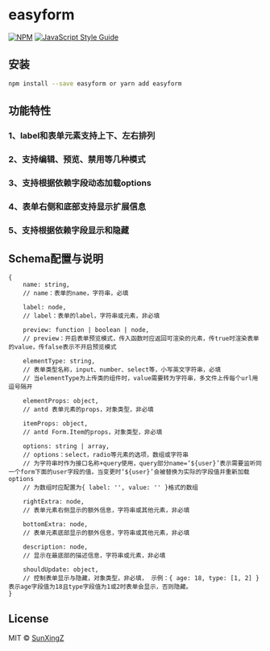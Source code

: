 # easyform

> 

[![NPM](https://img.shields.io/npm/v/easyform.svg)](https://www.npmjs.com/package/easyform) [![JavaScript Style Guide](https://img.shields.io/badge/code_style-standard-brightgreen.svg)](https://standardjs.com)

## 安装

```bash
npm install --save easyform or yarn add easyform
```

## 功能特性

### 1、label和表单元素支持上下、左右排列
### 2、支持编辑、预览、禁用等几种模式
### 3、支持根据依赖字段动态加载options
### 4、表单右侧和底部支持显示扩展信息
### 5、支持根据依赖字段显示和隐藏

## Schema配置与说明

```
{
    name: string,
    // name：表单的name，字符串，必填

    label: node,
    // label：表单的label，字符串或元素，非必填

    preview: function | boolean | node,
    // preview：开启表单预览模式，传入函数时应返回可渲染的元素，传true时渲染表单的value，传false表示不开启预览模式

    elementType: string,
    // 表单类型名称，input、number、select等，小写英文字符串，必填
    // 当elementType为上传类的组件时，value需要转为字符串，多文件上传每个url用逗号隔开

    elementProps: object,
    // antd 表单元素的props，对象类型，非必填

    itemProps: object,
    // antd Form.Item的props，对象类型，非必填

    options: string | array,
    // options：select，radio等元素的选项，数组或字符串
    // 为字符串时作为接口名称+query使用，query部分name=‘${user}’表示需要监听同一个form下面的user字段的值，当变更时‘${user}’会被替换为实际的字段值并重新加载options
    // 为数组时应配置为{ label: '', value: '' }格式的数组

    rightExtra: node,
    // 表单元素右侧显示的额外信息，字符串或其他元素，非必填

    bottomExtra: node,
    // 表单元素底部显示的额外信息，字符串或其他元素，非必填

    description: node,
    // 显示在最底部的描述信息，字符串或元素，非必填

    shouldUpdate: object,
    // 控制表单显示与隐藏，对象类型，非必填， 示例：{ age: 18, type: [1, 2] } 表示age字段值为18且type字段值为1或2时表单会显示，否则隐藏。
}
```

## License

MIT © [SunXingZ](https://github.com/SunXingZ)
